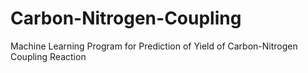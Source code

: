 # Carbon-Nitrogen-Coupling
Machine Learning Program for Prediction of Yield of Carbon-Nitrogen Coupling Reaction
